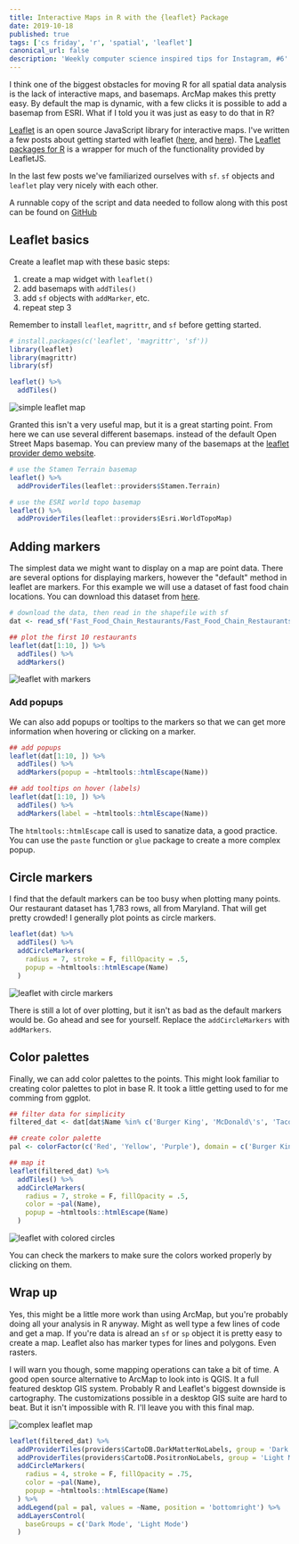 ```yaml
---
title: Interactive Maps in R with the {leaflet} Package
date: 2019-10-18
published: true
tags: ['cs friday', 'r', 'spatial', 'leaflet']
canonical_url: false
description: 'Weekly computer science inspired tips for Instagram, #6'
---
```


I think one of the biggest obstacles for moving R for all spatial data analysis is the lack of interactive maps, and basemaps. ArcMap makes this pretty easy. By default the map is dynamic, with a few clicks it is possible to add a basemap from ESRI. What if I told you it was just as easy to do that in R?

[Leaflet](https://leafletjs.com/) is an open source JavaScript library for interactive maps. I've written a few posts about getting started with leaflet ([here](/images/./images/2019-06-17-web-mapping-intro), and [here](/images/./images/2019-06-14-serve-polygons)). The [Leaflet packages for R](https://rstudio.github.io/leaflet/) is a wrapper for much of the functionality provided by LeafletJS. 

In the last few posts we've familiarized ourselves with `sf`. `sf` objects and `leaflet` play very nicely with each other. 

A runnable copy of the script and data needed to follow along with this post can be found on [GitHub](https://github.com/kissmygritts/cs-weekly/tree/master/6-interactive-maps-in-r)

## Leaflet basics

Create a leaflet map with these basic steps:

1. create a map widget with `leaflet()`
1. add basemaps with `addTiles()`
1. add `sf` objects with `addMarker`, etc.
1. repeat step 3

Remember to install `leaflet`, `magrittr`, and `sf` before getting started.

```r
# install.packages(c('leaflet', 'magrittr', 'sf'))
library(leaflet)
library(magrittr)
library(sf)

leaflet() %>%
  addTiles()
```

![simple leaflet map](/images/leaflet-1.png)

Granted this isn't a very useful map, but it is a great starting point. From here we can use several different basemaps. instead of the default Open Street Maps basemap. You can preview many of the basemaps at the [leaflet provider demo website](http://leaflet-extras.github.io/leaflet-providers/preview/).

```r
# use the Stamen Terrain basemap
leaflet() %>% 
  addProviderTiles(leaflet::providers$Stamen.Terrain)

# use the ESRI world topo basemap
leaflet() %>% 
  addProviderTiles(leaflet::providers$Esri.WorldTopoMap)
```

## Adding markers

The simplest data we might want to display on a map are point data. There are several options for displaying markers, however the "default" method in leaflet are markers. For this example we will use a dataset of fast food chain locations. You can download this dataset from [here](http://data-clf.opendata.arcgis.com/datasets/cb4770954b254c90a29679370ccd9ecf_123). 

```r
# download the data, then read in the shapefile with sf
dat <- read_sf('Fast_Food_Chain_Restaurants/Fast_Food_Chain_Restaurants.shp')

## plot the first 10 restaurants
leaflet(dat[1:10, ]) %>% 
  addTiles() %>% 
  addMarkers()
```

![leaflet with markers](/images/leaflet-2.png)

### Add popups

We can also add popups or tooltips to the markers so that we can get more information when hovering or clicking on a marker.

```r
## add popups
leaflet(dat[1:10, ]) %>% 
  addTiles() %>% 
  addMarkers(popup = ~htmltools::htmlEscape(Name))

## add tooltips on hover (labels)
leaflet(dat[1:10, ]) %>% 
  addTiles() %>% 
  addMarkers(label = ~htmltools::htmlEscape(Name))
```

The `htmltools::htmlEscape` call is used to sanatize data, a good practice. You can use the `paste` function or `glue` package to create a more complex popup.

## Circle markers

I find that the default markers can be too busy when plotting many points. Our restaurant dataset has 1,783 rows, all from Maryland. That will get pretty crowded! I generally plot points as circle markers.

```r
leaflet(dat) %>% 
  addTiles() %>% 
  addCircleMarkers(
    radius = 7, stroke = F, fillOpacity = .5,
    popup = ~htmltools::htmlEscape(Name)
  )
```

![leaflet with circle markers](/images/leaflet-3.png)

There is still a lot of over plotting, but it isn't as bad as the default markers would be. Go ahead and see for yourself. Replace the `addCircleMarkers` with `addMarkers`.

## Color palettes

Finally, we can add color palettes to the points. This might look familiar to creating color palettes to plot in base R. It took a little getting used to for me comming from ggplot.

```r
## filter data for simplicity
filtered_dat <- dat[dat$Name %in% c('Burger King', 'McDonald\'s', 'Taco Bell'), ]

## create color palette
pal <- colorFactor(c('Red', 'Yellow', 'Purple'), domain = c('Burger King', 'McDonald\'s', 'Taco Bell'))

## map it
leaflet(filtered_dat) %>% 
  addTiles() %>% 
  addCircleMarkers(
    radius = 7, stroke = F, fillOpacity = .5,
    color = ~pal(Name),
    popup = ~htmltools::htmlEscape(Name)
  )
```

![leaflet with colored circles](/images/leaflet-4.png)

You can check the markers to make sure the colors worked properly by clicking on them. 

## Wrap up

Yes, this might be a little more work than using ArcMap, but you're probably doing all your analysis in R anyway. Might as well type a few lines of code and get a map. If you're data is alread an `sf` or `sp` object it is pretty easy to create a map. Leaflet also has marker types for lines and polygons. Even rasters.

I will warn you though, some mapping operations can take a bit of time. A good open source alternative to ArcMap to look into is QGIS. It a full featured desktop GIS system. Probably R and Leaflet's biggest downside is cartography. The customizations possible in a desktop GIS suite are hard to beat. But it isn't impossible with R. I'll leave you with this final map.

![complex leaflet map](/images/leaflet-5.png)

```r
leaflet(filtered_dat) %>% 
  addProviderTiles(providers$CartoDB.DarkMatterNoLabels, group = 'Dark Mode') %>% 
  addProviderTiles(providers$CartoDB.PositronNoLabels, group = 'Light Mode') %>% 
  addCircleMarkers(
    radius = 4, stroke = F, fillOpacity = .75,
    color = ~pal(Name),
    popup = ~htmltools::htmlEscape(Name)
  ) %>% 
  addLegend(pal = pal, values = ~Name, position = 'bottomright') %>% 
  addLayersControl(
    baseGroups = c('Dark Mode', 'Light Mode')
  )
```